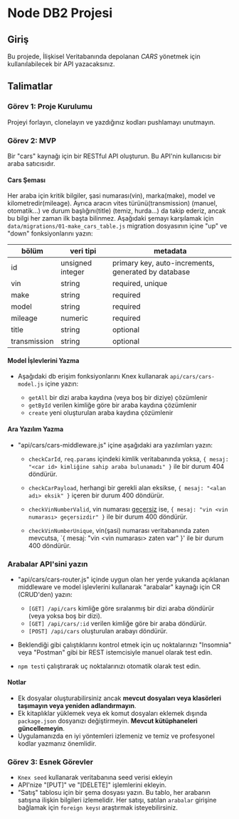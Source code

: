 # Node DB2 Projesi

## Giriş

Bu projede, İlişkisel Veritabanında depolanan _CARS_ yönetmek için kullanılabilecek bir API yazacaksınız.

## Talimatlar

### Görev 1: Proje Kurulumu

Projeyi forlayın, clonelayın ve yazdığınız kodları pushlamayı unutmayın.

### Görev 2: MVP

Bir "cars" kaynağı için bir RESTful API oluşturun. Bu API'nin kullanıcısı bir araba satıcısıdır.

#### Cars Şeması

Her araba için kritik bilgiler, şasi numarası(vin), marka(make), model ve kilometredir(mileage). Ayrıca aracın vites türünü(transmission) (manuel, otomatik...) ve durum başlığını(title)  (temiz, hurda...) da takip ederiz, ancak bu bilgi her zaman ilk başta bilinmez.
Aşağıdaki şemayı karşılamak için `data/migrations/01-make_cars_table.js` migration dosyasının içine "up" ve "down" fonksiyonlarını yazın:

| bölüm        | veri tipi        | metadata                                            |
| ------------ | ---------------- | --------------------------------------------------- |
| id           | unsigned integer | primary key, auto-increments, generated by database |
| vin          | string           | required, unique                                    |
| make         | string           | required                                            |
| model        | string           | required                                            |
| mileage      | numeric          | required                                            |
| title        | string           | optional                                            |
| transmission | string           | optional                                            |

#### Model İşlevlerini Yazma

- Aşağıdaki db erişim fonksiyonlarını Knex kullanarak `api/cars/cars-model.js` içine yazın:

  - `getAll` bir dizi araba kaydına (veya boş bir diziye) çözümlenir
  - `getById` verilen kimliğe göre bir araba kaydına çözümlenir
  - `create` yeni oluşturulan araba kaydına çözümlenir

#### Ara Yazılım Yazma

- "api/cars/cars-middleware.js" içine aşağıdaki ara yazılımları yazın:

  - `checkCarId`, `req.params` içindeki kimlik veritabanında yoksa, `{ mesaj: "<car id> kimliğine sahip araba bulunamadı" }` ile bir durum 404 döndürür.

  - `checkCarPayload`, herhangi bir gerekli alan eksikse, `{ mesaj: "<alan adı> eksik" }` içeren bir durum 400 döndürür.

  - `checkVinNumberValid`, vin numarası [geçersiz](https://www.npmjs.com/package/vin-validator) ise, `{ mesaj: "vin <vin numarası> geçersizdir" }` ile bir durum 400 döndürür.

  - `checkVinNumberUnique`, vin(şasi) numarası veritabanında zaten mevcutsa, `{ mesaj: "vin <vin numarası> zaten var" }' ile bir durum 400 döndürür.

### Arabalar API'sini yazın

- "api/cars/cars-router.js" içinde uygun olan her yerde yukarıda açıklanan middleware ve model işlevlerini kullanarak "arabalar" kaynağı için CR (CRUD'den) yazın:

  - `[GET] /api/cars` kimliğe göre sıralanmış bir dizi araba döndürür (veya yoksa boş bir dizi).
  - `[GET] /api/cars/:id` verilen kimliğe göre bir araba döndürür.
  - `[POST] /api/cars` oluşturulan arabayı döndürür.

- Beklendiği gibi çalıştıklarını kontrol etmek için uç noktalarınızı "Insomnia" veya "Postman" gibi bir REST istemcisiyle manuel olarak test edin.
- `npm test`i çalıştırarak uç noktalarınızı otomatik olarak test edin.

#### Notlar

- Ek dosyalar oluşturabilirsiniz ancak **mevcut dosyaları veya klasörleri taşımayın veya yeniden adlandırmayın**.
- Ek kitaplıklar yüklemek veya ek komut dosyaları eklemek dışında `package.json` dosyanızı değiştirmeyin. **Mevcut kütüphaneleri güncellemeyin**.
- Uygulamanızda en iyi yöntemleri izlemeniz ve temiz ve profesyonel kodlar yazmanız önemlidir.

### Görev 3: Esnek Görevler

- `Knex seed` kullanarak veritabanına seed verisi ekleyin
- API'nize "[PUT]" ve "[DELETE]" işlemlerini ekleyin.
- "Satış" tablosu için bir şema dosyası yazın. Bu tablo, her arabanın satışına ilişkin bilgileri izlemelidir. Her satışı, satılan `arabalar` girişine bağlamak için `foreign keys`ı araştırmak isteyebilirsiniz.
